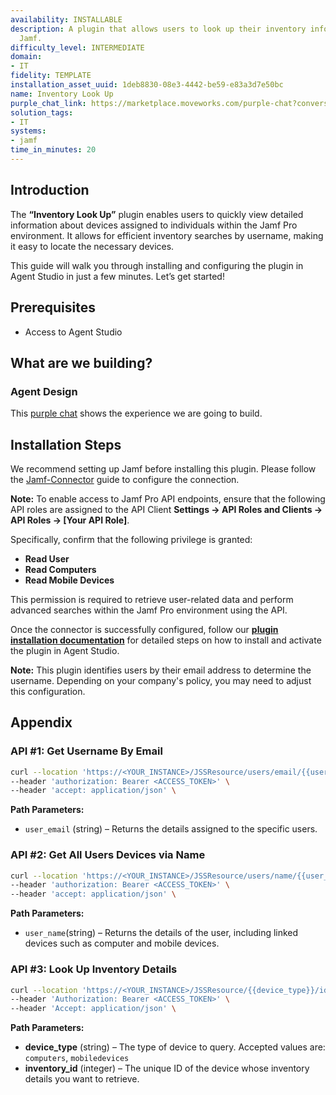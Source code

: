 ```yaml
---
availability: INSTALLABLE
description: A plugin that allows users to look up their inventory information in
  Jamf.
difficulty_level: INTERMEDIATE
domain:
- IT
fidelity: TEMPLATE
installation_asset_uuid: 1deb8830-08e3-4442-be59-e83a3d7e50bc
name: Inventory Look Up
purple_chat_link: https://marketplace.moveworks.com/purple-chat?conversation=%7B%22messages%22%3A%5B%7B%22parts%22%3A%5B%7B%22richText%22%3A%22Where+can+I+see+the+full+details+for+my+company+laptop%3F%22%7D%5D%2C%22role%22%3A%22user%22%7D%2C%7B%22parts%22%3A%5B%7B%22reasoningSteps%22%3A%5B%7B%22richText%22%3A%22%3Cp+xmlns%3D%5C%22http%3A%2F%2Fwww.w3.org%2F1999%2Fxhtml%5C%22%3ESearching+for+devices+assigned+to+you+in+%3Cb%3EJamf%3C%2Fb%3E%3C%2Fp%3E%22%2C%22status%22%3A%22success%22%7D%5D%7D%2C%7B%22richText%22%3A%22%3Cp+xmlns%3D%5C%22http%3A%2F%2Fwww.w3.org%2F1999%2Fxhtml%5C%22%3EI+found+these+devices+assigned+to+you+in+Jamf.+Please+select+the+one+you+want+to+view+by+replying+with+the+number.%3C%2Fp%3E%3Col+xmlns%3D%5C%22http%3A%2F%2Fwww.w3.org%2F1999%2Fxhtml%5C%22%3E%3Cli%3EMacBook+Pro+%28Serial%3A+C02XXXXXX%29%3C%2Fli%3E%3Cli%3EiPhone+15+Pro+%28Serial%3A+F4GXXXXXX%29%3C%2Fli%3E%3C%2Fol%3E%22%7D%5D%2C%22role%22%3A%22assistant%22%7D%2C%7B%22parts%22%3A%5B%7B%22richText%22%3A%221%22%7D%5D%2C%22role%22%3A%22user%22%7D%2C%7B%22parts%22%3A%5B%7B%22reasoningSteps%22%3A%5B%7B%22richText%22%3A%22%3Cp+xmlns%3D%5C%22http%3A%2F%2Fwww.w3.org%2F1999%2Fxhtml%5C%22%3ERetrieving+inventory+report+for+MacBook+Pro+%28Serial%3A+C02XXXXXX%29+from+%3Cb%3EJamf%3C%2Fb%3E%3C%2Fp%3E%22%2C%22status%22%3A%22success%22%7D%5D%7D%2C%7B%22richText%22%3A%22%3Cp%3EHere+is+the+comprehensive+inventory+report+for+your+MacBook+Pro%2C+Serial+%3Cstrong%3EC02XXXXXX%3C%2Fstrong%3E%3A%3Cbr%3E%3C%2Fp%3E%3Cp%3E%3Cstrong%3EDevice+Identification%3C%2Fstrong%3E%3C%2Fp%3E%3Cul%3E%3Cli%3E%3Cp%3EDevice+Name%3A+jsmith-macbook-pro%3C%2Fp%3E%3C%2Fli%3E%3Cli%3E%3Cp%3ESerial+Number%3A+C02XXXXXX%3C%2Fp%3E%3C%2Fli%3E%3Cli%3E%3Cp%3EAsset+Tag%3A+2025-01138%3C%2Fp%3E%3C%2Fli%3E%3C%2Ful%3E%3Cp%3E%3Cstrong%3EStatus%3C%2Fstrong%3E%3C%2Fp%3E%3Cul%3E%3Cli%3E%3Cp%3ELast+Check-in%3A+August+19%2C+2025%2C+10%3A50+AM+IST%3C%2Fp%3E%3C%2Fli%3E%3Cli%3E%3Cp%3EManaged%3A+Yes%3C%2Fp%3E%3C%2Fli%3E%3Cli%3E%3Cp%3EEncryption%3A+FileVault+Enabled%3C%2Fp%3E%3C%2Fli%3E%3C%2Ful%3E%3Cp%3E%3Cstrong%3EPurchasing+and+Warranty%3C%2Fstrong%3E%3C%2Fp%3E%3Cul%3E%3Cli%3E%3Cp%3EWarranty+Expires%3A+October+25%2C+2026%3C%2Fp%3E%3C%2Fli%3E%3Cli%3E%3Cp%3EAppleCare+ID%3A+AC123456789%3C%2Fp%3E%3C%2Fli%3E%3C%2Ful%3E%3Cp%3E%3Cstrong%3ESoftware+and+Policy+Management%3C%2Fstrong%3E%3C%2Fp%3E%3Cul%3E%3Cli%3E%3Cp%3EComputer+Groups%3A+All+Staff%2C+US+Employees%2C+Marketing+Dept%3C%2Fp%3E%3C%2Fli%3E%3Cli%3E%3Cp%3ESoftware+Installed+by+Jamf%3A+Microsoft+Office%2C+Adobe+Acrobat%3C%2Fp%3E%3C%2Fli%3E%3Cli%3E%3Cp%3EAvailable+macOS+Updates%3A+macOS+14.6+Security+Update%3C%2Fp%3E%3C%2Fli%3E%3C%2Ful%3E%3Cp%3E%3Cstrong%3EHardware+and+Operating+System%3C%2Fstrong%3E%3C%2Fp%3E%3Cul%3E%3Cli%3E%3Cp%3EModel%3A+MacBook+Pro+%2816-inch%2C+M3%29%3C%2Fp%3E%3C%2Fli%3E%3Cli%3E%3Cp%3EOperating+System%3A+macOS+14.5%3C%2Fp%3E%3C%2Fli%3E%3Cli%3E%3Cp%3ERAM%3A+16+GB%3C%2Fp%3E%3C%2Fli%3E%3C%2Ful%3E%3Cp%3E%3Cstrong%3ENetwork%3C%2Fstrong%3E%3C%2Fp%3E%3Cul%3E%3Cli%3E%3Cp%3EIP+Address%3A+192.168.1.105%3C%2Fp%3E%3C%2Fli%3E%3Cli%3E%3Cp%3EMAC+Address%3A+6A%3A2C%3A4B%3AB7%3A65%3AC8%3C%2Fp%3E%3C%2Fli%3E%3C%2Ful%3E%22%7D%2C%7B%22citations%22%3A%5B%7B%22citationTitle%22%3A%22MacBook+Pro+C02XXXXXX%22%2C%22connectorName%22%3A%22jamf%22%7D%5D%7D%5D%2C%22role%22%3A%22assistant%22%7D%5D%7D
solution_tags:
- IT
systems:
- jamf
time_in_minutes: 20
---
```


## **Introduction**

The **“Inventory Look Up”** plugin enables users to quickly view detailed information about devices assigned to individuals within the Jamf Pro environment. It allows for efficient inventory searches by username, making it easy to locate the necessary devices.

This guide will walk you through installing and configuring the plugin in Agent Studio in just a few minutes. Let’s get started!

## **Prerequisites**

- Access to Agent Studio

## **What are we building?**

### **Agent Design**

This [purple chat](https://marketplace.moveworks.com/purple-chat?conversation=%7B%22messages%22%3A%5B%7B%22parts%22%3A%5B%7B%22richText%22%3A%22Where+can+I+see+the+full+details+for+my+company+laptop%3F%22%7D%5D%2C%22role%22%3A%22user%22%7D%2C%7B%22parts%22%3A%5B%7B%22reasoningSteps%22%3A%5B%7B%22richText%22%3A%22%3Cp+xmlns%3D%5C%22http%3A%2F%2Fwww.w3.org%2F1999%2Fxhtml%5C%22%3ESearching+for+devices+assigned+to+you+in+%3Cb%3EJamf%3C%2Fb%3E%3C%2Fp%3E%22%2C%22status%22%3A%22success%22%7D%5D%7D%2C%7B%22richText%22%3A%22%3Cp+xmlns%3D%5C%22http%3A%2F%2Fwww.w3.org%2F1999%2Fxhtml%5C%22%3EI+found+these+devices+assigned+to+you+in+Jamf.+Please+select+the+one+you+want+to+view+by+replying+with+the+number.%3C%2Fp%3E%3Col+xmlns%3D%5C%22http%3A%2F%2Fwww.w3.org%2F1999%2Fxhtml%5C%22%3E%3Cli%3EMacBook+Pro+%28Serial%3A+C02XXXXXX%29%3C%2Fli%3E%3Cli%3EiPhone+15+Pro+%28Serial%3A+F4GXXXXXX%29%3C%2Fli%3E%3C%2Fol%3E%22%7D%5D%2C%22role%22%3A%22assistant%22%7D%2C%7B%22parts%22%3A%5B%7B%22richText%22%3A%221%22%7D%5D%2C%22role%22%3A%22user%22%7D%2C%7B%22parts%22%3A%5B%7B%22reasoningSteps%22%3A%5B%7B%22richText%22%3A%22%3Cp+xmlns%3D%5C%22http%3A%2F%2Fwww.w3.org%2F1999%2Fxhtml%5C%22%3ERetrieving+inventory+report+for+MacBook+Pro+%28Serial%3A+C02XXXXXX%29+from+%3Cb%3EJamf%3C%2Fb%3E%3C%2Fp%3E%22%2C%22status%22%3A%22success%22%7D%5D%7D%2C%7B%22richText%22%3A%22%3Cp%3EHere+is+the+comprehensive+inventory+report+for+your+MacBook+Pro%2C+Serial+%3Cstrong%3EC02XXXXXX%3C%2Fstrong%3E%3A%3Cbr%3E%3C%2Fp%3E%3Cp%3E%3Cstrong%3EDevice+Identification%3C%2Fstrong%3E%3C%2Fp%3E%3Cul%3E%3Cli%3E%3Cp%3EDevice+Name%3A+jsmith-macbook-pro%3C%2Fp%3E%3C%2Fli%3E%3Cli%3E%3Cp%3ESerial+Number%3A+C02XXXXXX%3C%2Fp%3E%3C%2Fli%3E%3Cli%3E%3Cp%3EAsset+Tag%3A+2025-01138%3C%2Fp%3E%3C%2Fli%3E%3C%2Ful%3E%3Cp%3E%3Cstrong%3EStatus%3C%2Fstrong%3E%3C%2Fp%3E%3Cul%3E%3Cli%3E%3Cp%3ELast+Check-in%3A+August+19%2C+2025%2C+10%3A50+AM+IST%3C%2Fp%3E%3C%2Fli%3E%3Cli%3E%3Cp%3EManaged%3A+Yes%3C%2Fp%3E%3C%2Fli%3E%3Cli%3E%3Cp%3EEncryption%3A+FileVault+Enabled%3C%2Fp%3E%3C%2Fli%3E%3C%2Ful%3E%3Cp%3E%3Cstrong%3EPurchasing+and+Warranty%3C%2Fstrong%3E%3C%2Fp%3E%3Cul%3E%3Cli%3E%3Cp%3EWarranty+Expires%3A+October+25%2C+2026%3C%2Fp%3E%3C%2Fli%3E%3Cli%3E%3Cp%3EAppleCare+ID%3A+AC123456789%3C%2Fp%3E%3C%2Fli%3E%3C%2Ful%3E%3Cp%3E%3Cstrong%3ESoftware+and+Policy+Management%3C%2Fstrong%3E%3C%2Fp%3E%3Cul%3E%3Cli%3E%3Cp%3EComputer+Groups%3A+All+Staff%2C+US+Employees%2C+Marketing+Dept%3C%2Fp%3E%3C%2Fli%3E%3Cli%3E%3Cp%3ESoftware+Installed+by+Jamf%3A+Microsoft+Office%2C+Adobe+Acrobat%3C%2Fp%3E%3C%2Fli%3E%3Cli%3E%3Cp%3EAvailable+macOS+Updates%3A+macOS+14.6+Security+Update%3C%2Fp%3E%3C%2Fli%3E%3C%2Ful%3E%3Cp%3E%3Cstrong%3EHardware+and+Operating+System%3C%2Fstrong%3E%3C%2Fp%3E%3Cul%3E%3Cli%3E%3Cp%3EModel%3A+MacBook+Pro+%2816-inch%2C+M3%29%3C%2Fp%3E%3C%2Fli%3E%3Cli%3E%3Cp%3EOperating+System%3A+macOS+14.5%3C%2Fp%3E%3C%2Fli%3E%3Cli%3E%3Cp%3ERAM%3A+16+GB%3C%2Fp%3E%3C%2Fli%3E%3C%2Ful%3E%3Cp%3E%3Cstrong%3ENetwork%3C%2Fstrong%3E%3C%2Fp%3E%3Cul%3E%3Cli%3E%3Cp%3EIP+Address%3A+192.168.1.105%3C%2Fp%3E%3C%2Fli%3E%3Cli%3E%3Cp%3EMAC+Address%3A+6A%3A2C%3A4B%3AB7%3A65%3AC8%3C%2Fp%3E%3C%2Fli%3E%3C%2Ful%3E%22%7D%2C%7B%22citations%22%3A%5B%7B%22citationTitle%22%3A%22MacBook+Pro+C02XXXXXX%22%2C%22connectorName%22%3A%22jamf%22%7D%5D%7D%5D%2C%22role%22%3A%22assistant%22%7D%5D%7D) shows the experience we are going to build.

## **Installation Steps**

We recommend setting up Jamf before installing this plugin. Please follow the [Jamf-Connector](https://marketplace.moveworks.com/connectors/jamf?hist=home#how-to-implement) guide to configure the connection.

**Note:** To enable access to Jamf Pro API endpoints, ensure that the following API roles are assigned to the API Client  **Settings → API Roles and Clients → API Roles → [Your API Role]**.


Specifically, confirm that the following privilege is granted:

- **Read User**
- **Read Computers**
- **Read Mobile Devices**


This permission is required to retrieve user-related data and perform advanced searches within the Jamf Pro environment using the API.

Once the connector is successfully configured, follow our [**plugin installation documentation**](https://help.moveworks.com/docs/ai-agent-marketplace-installation) for detailed steps on how to install and activate the plugin in Agent Studio.

**Note:** This plugin identifies users by their email address to determine the username. Depending on your company's policy, you may need to adjust this configuration.

## **Appendix**

### **API #1:  Get Username By Email**

```bash
curl --location 'https://<YOUR_INSTANCE>/JSSResource/users/email/{{user_email}}' \
--header 'authorization: Bearer <ACCESS_TOKEN>' \
--header 'accept: application/json' \
```

**Path Parameters:**

- `user_email` (string) – Returns the details assigned to the specific users.



### **API #2: Get All Users Devices via Name**

```bash
curl --location 'https://<YOUR_INSTANCE>/JSSResource/users/name/{{user_name}}' \
--header 'authorization: Bearer <ACCESS_TOKEN>' \
--header 'accept: application/json' \
```

**Path Parameters:**

- `user_name`(string) – Returns the details of the user, including linked devices such as computer and mobile devices.

### **API #3: Look Up Inventory Details**

```bash
curl --location 'https://<YOUR_INSTANCE>/JSSResource/{{device_type}}/id/{{inventory_id}}' \
--header 'Authorization: Bearer <ACCESS_TOKEN>' \
--header 'Accept: application/json' \
```

**Path Parameters:**

- **device_type** (string) – The type of device to query. Accepted values are: `computers`, `mobiledevices`
- **inventory_id** (integer) – The unique ID of the device whose inventory details you want to retrieve.